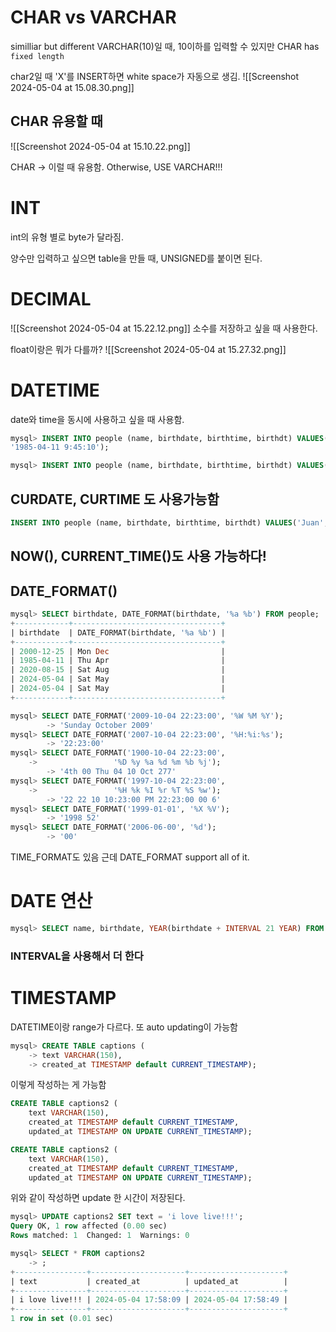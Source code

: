
# CHAR vs VARCHAR
similliar but different
VARCHAR(10)일 때, 10이하를 입력할 수 있지만
CHAR has `fixed length`

char2일 때 'X'를 INSERT하면 white space가 자동으로 생김.
![[Screenshot 2024-05-04 at 15.08.30.png]]

## CHAR 유용할 때
![[Screenshot 2024-05-04 at 15.10.22.png]]

CHAR -> 이럴 때 유용함.
Otherwise, USE VARCHAR!!!

# INT
int의 유형 별로 byte가 달라짐.

양수만 입력하고 싶으면 table을 만들 때, UNSIGNED를 붙이면 된다.

# DECIMAL
![[Screenshot 2024-05-04 at 15.22.12.png]]
소수를 저장하고 싶을 때 사용한다.

float이랑은 뭐가 다를까?
![[Screenshot 2024-05-04 at 15.27.32.png]]

# DATETIME
date와 time을 동시에 사용하고 싶을 때 사용함.
```sql
mysql> INSERT INTO people (name, birthdate, birthtime, birthdt) VALUES('Lulu', '1985-04-11', '9:45:10',
'1985-04-11 9:45:10');

mysql> INSERT INTO people (name, birthdate, birthtime, birthdt) VALUES('Juan', '2020-08-15', '23:59:00', '2020-08-15 23:59:00');
```

## CURDATE, CURTIME 도 사용가능함
```sql
INSERT INTO people (name, birthdate, birthtime, birthdt) VALUES('Juan', CURDATE(), CURTIME(), '2020-08-15 23:59:00');
```

## NOW(), CURRENT_TIME()도 사용 가능하다!

## DATE_FORMAT()

```sql
mysql> SELECT birthdate, DATE_FORMAT(birthdate, '%a %b') FROM people;
+------------+---------------------------------+
| birthdate  | DATE_FORMAT(birthdate, '%a %b') |
+------------+---------------------------------+
| 2000-12-25 | Mon Dec                         |
| 1985-04-11 | Thu Apr                         |
| 2020-08-15 | Sat Aug                         |
| 2024-05-04 | Sat May                         |
| 2024-05-04 | Sat May                         |
+------------+---------------------------------+
```

```sql
mysql> SELECT DATE_FORMAT('2009-10-04 22:23:00', '%W %M %Y');
        -> 'Sunday October 2009'
mysql> SELECT DATE_FORMAT('2007-10-04 22:23:00', '%H:%i:%s');
        -> '22:23:00'
mysql> SELECT DATE_FORMAT('1900-10-04 22:23:00',
    ->                 '%D %y %a %d %m %b %j');
        -> '4th 00 Thu 04 10 Oct 277'
mysql> SELECT DATE_FORMAT('1997-10-04 22:23:00',
    ->                 '%H %k %I %r %T %S %w');
        -> '22 22 10 10:23:00 PM 22:23:00 00 6'
mysql> SELECT DATE_FORMAT('1999-01-01', '%X %V');
        -> '1998 52'
mysql> SELECT DATE_FORMAT('2006-06-00', '%d');
        -> '00'
```

TIME_FORMAT도 있음
근데 DATE_FORMAT support all of it.

# DATE 연산
```sql
mysql> SELECT name, birthdate, YEAR(birthdate + INTERVAL 21 YEAR) FROM people;
```

### INTERVAL을 사용해서 더 한다

# TIMESTAMP
DATETIME이랑 range가 다르다.
또 auto updating이 가능함

```sql
mysql> CREATE TABLE captions (
    -> text VARCHAR(150),
    -> created_at TIMESTAMP default CURRENT_TIMESTAMP);
```

이렇게 작성하는 게 가능함

```sql
CREATE TABLE captions2 (
    text VARCHAR(150),
    created_at TIMESTAMP default CURRENT_TIMESTAMP,
    updated_at TIMESTAMP ON UPDATE CURRENT_TIMESTAMP);
```

```sql
CREATE TABLE captions2 (
    text VARCHAR(150),
    created_at TIMESTAMP default CURRENT_TIMESTAMP,
    updated_at TIMESTAMP ON UPDATE CURRENT_TIMESTAMP);
```

위와 같이 작성하면 update 한 시간이 저장된다.

```sql
mysql> UPDATE captions2 SET text = 'i love live!!!';
Query OK, 1 row affected (0.00 sec)
Rows matched: 1  Changed: 1  Warnings: 0

mysql> SELECT * FROM captions2
    -> ;
+----------------+---------------------+---------------------+
| text           | created_at          | updated_at          |
+----------------+---------------------+---------------------+
| i love live!!! | 2024-05-04 17:58:09 | 2024-05-04 17:58:49 |
+----------------+---------------------+---------------------+
1 row in set (0.01 sec)
```

